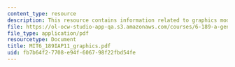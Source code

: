 ```yaml
---
content_type: resource
description: This resource contains information related to graphics module reference.
file: https://ol-ocw-studio-app-qa.s3.amazonaws.com/courses/6-189-a-gentle-introduction-to-programming-using-python-january-iap-2011/fb7b64f27708e94f606798f22fbd54fe_MIT6_189IAP11_graphics.pdf
file_type: application/pdf
resourcetype: Document
title: MIT6_189IAP11_graphics.pdf
uid: fb7b64f2-7708-e94f-6067-98f22fbd54fe
---
```

